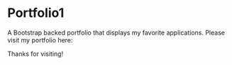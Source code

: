 # Portfolio1

A Bootstrap backed portfolio that displays my favorite applications.
Please visit my portfolio here:
<a href="https://evnelson315.github.io"></a>


Thanks for visiting!